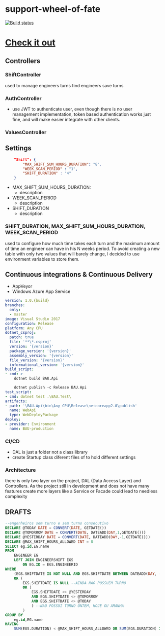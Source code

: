# support-wheel-of-fate
[![Build status](https://ci.appveyor.com/api/projects/status/517lk04q410q7kyf?svg=true)](https://ci.appveyor.com/project/italopessoa/support-wheel-of-fate)
# [Check it out ](http://swfbau.azurewebsites.net/swagger)
## Controllers
### ShiftController 
used to manage engineers turns find engineers save turns

### AuthController
- use JWT to authenticate user, even though there is no user management implementation, token based authentication works just fine, and will make easier integrate with other clients.

### ValuesController

## Settings
```json
    "Shift": {
        "MAX_SHIFT_SUM_HOURS_DURATION": "8",
        "WEEK_SCAN_PERIOD" : "1",
        "SHIFT_DURATION" : "4"
    }
```
- MAX_SHIFT_SUM_HOURS_DURATION: 
    - description
- WEEK_SCAN_PERIOD
    - description
 - SHIFT_DURATION
    - description
### SHIFT_DURATION, MAX_SHIFT_SUM_HOURS_DURATION, WEEK_SCAN_PERIOD
used to configure how much time takes each turn and the maximum amount of time an engineer can have in his N weeks period. To avoid creating a new table with only two values that will barely change, I decided to use environment variables to store them.

## Continuous integrations & Continuous Delivery
- AppVeyor
- Windows Azure App Service

```yaml
version: 1.0.{build}
branches:
  only:
  - master
image: Visual Studio 2017
configuration: Release
platform: Any CPU
dotnet_csproj:
  patch: true
  file: '**\*.csproj'
  version: '{version}'
  package_version: '{version}'
  assembly_version: '{version}'
  file_version: '{version}'
  informational_version: '{version}'
build_script:
- cmd: >-
    dotnet build BAU.Api

    dotnet publish -c Release BAU.Api
test_script:
- cmd: dotnet test .\BAU.Test\
artifacts:
- path: '\BAU.Api\bin\Any CPU\Release\netcoreapp2.0\publish'
  name: WebApi
  type: WebDeployPackage
deploy:
- provider: Environment
  name: BAU-production
```
### CI/CD 

- DAL is just a folder not a class library
- create  Startup class diferent files of to hold different settings




### Architecture

there is only two layer on the project, DAL (Data Access Layer) and Controllers. As the project still in development and does not have many features create more layers like a Service or Facade could lead to needless complexity

## DRAFTS
```sql
--engenheiros sem turno e sem turno consecutivo
DECLARE @TODAY DATE = CONVERT(DATE, GETDATE())
DECLARE @TOMORROW DATE = CONVERT(DATE, DATEADD(DAY,1,GETDATE()))
DECLARE @YESTERDAY DATE = CONVERT(DATE, DATEADD(DAY,-1,GETDATE()))
DECLARE @MAX_SHIFT_HOURS_ALLOWED INT = 8
SELECT eg.id,EG.name
FROM 
	ENGINEER EG 
	LEFT JOIN ENGINEERSHIFT EGS 
		ON EG.ID = EGS.ENGINEERID
WHERE 
	(EGS.SHIFTDATE IS NOT NULL AND EGS.SHIFTDATE BETWEEN DATEADD(DAY, -13, @TODAY) AND @TODAY)
	OR (
		EGS.SHIFTDATE IS NULL --AINDA NAO POSSUEM TURNO
		OR (
			EGS.SHIFTDATE <> @YESTERDAY 
			AND EGS.SHIFTDATE <> @TOMORROW
			AND EGS.SHIFTDATE <> @TODAY
			) --NAO POSSUI TURNO ONTEM, HOJE OU AMANHA
		)
GROUP BY 
	eg.id,EG.name
HAVING 
	SUM(EGS.DURATION) < @MAX_SHIFT_HOURS_ALLOWED OR SUM(EGS.DURATION) IS NULL
``` 
